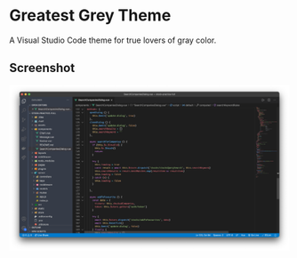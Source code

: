 # Greatest Grey Theme
A Visual Studio Code theme for true lovers of gray color.

## Screenshot
<img alt="screenshot" src="./images/screenshot.png">